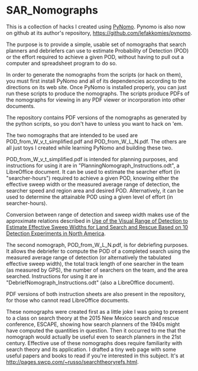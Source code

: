 # SAR_Nomographs

This is a collection of hacks I created using
[PyNomo](http://lefakkomies.github.io/pynomo-doc/index.html).  Pynomo is also now on github at
its author's repository, https://github.com/lefakkomies/pynomo.

The purpose is to provide a simple, usable set of nomographs that
search planners and debriefers can use to estimate Probability of Detection
(POD) or the effort required to achieve a given POD, without having to pull
out a computer and spreadsheet program to do so.

In order to generate the nomographs from the scripts (or hack on them), you
must first install PyNomo and all of its dependencies according to
the directions on its web site.  Once PyNomo is installed properly,
you can just run these scripts to produce the nomographs.  The scripts
produce PDFs of the nomographs for viewing in any PDF viewer or
incorporation into other documents.

The repository contains PDF versions of the nomographs as generated by the
python scripts, so you don't have to unless you want to hack on 'em.

The two nomographs that are intended to be used are
POD_from_W_v_t_simplified.pdf and POD_from_W_L_N.pdf.  The others are
all just toys I created while learning PyNomo and building these two.

POD_from_W_v_t_simplified.pdf is intended for planning purposes, and
instructions for using it are in "PlanningNomograph_Instructions.odt",
a LibreOffice document.  It can be used to estimate the searcher
effort (in "searcher-hours") required to achieve a given POD, knowing
either the effective sweep width or the measured average range of
detection, the searcher speed and region area and desired POD.
Alternatively, it can be used to determine the attainable POD using a
given level of effort (in searcher-hours).

Conversion between range of detection and sweep width makes use of the
approximate relations described in [Use of the Visual Range of
Detection to Estimate Effective Sweep Widths for Land Search and
Rescue Based on 10 Detection Experiments in North
America](http://www.wemjournal.org/article/S1080-6032%2813%2900266-4/abstract).

The second nomograph, POD_from_W_L_N.pdf, is for debriefing purposes.
It allows the debriefer to compute the POD of a completed search using
the measured average range of detection (or alternatively the
tabulated effective sweep width), the total track length of one
searcher in the team (as measured by GPS), the number of searchers on
the team, and the area searched.  Instructions for using it are in
"DebriefNomograph_Instructions.odt" (also a LibreOffice document).


PDF versions of both instruction sheets are also present in the
repository, for those who cannot read LibreOffice documents.

These nomographs were created first as a little joke I was going to
present to a class on search theory at the 2015 New Mexico search and
rescue conference, ESCAPE, showing how search planners of the 1940s
might have computed the quantities in question.  Then it occurred to
me that the nomograph would actually be useful even to search planners
in the 21st century.  Effective use of these nomographs does require
familiarity with search theory and its application.  I drafted a tiny
web page with some useful papers and books to read if you're
interested in this subject.  It's at
http://pages.swcp.com/~russo/searchtheoryrefs.html.
